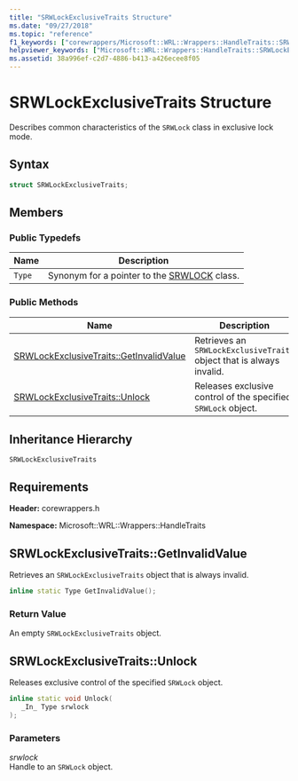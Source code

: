 ```yaml
---
title: "SRWLockExclusiveTraits Structure"
ms.date: "09/27/2018"
ms.topic: "reference"
f1_keywords: ["corewrappers/Microsoft::WRL::Wrappers::HandleTraits::SRWLockExclusiveTraits", "corewrappers/Microsoft::WRL::Wrappers::HandleTraits::SRWLockExclusiveTraits::GetInvalidValue", "corewrappers/Microsoft::WRL::Wrappers::HandleTraits::SRWLockExclusiveTraits::Unlock"]
helpviewer_keywords: ["Microsoft::WRL::Wrappers::HandleTraits::SRWLockExclusiveTraits structure", "Microsoft::WRL::Wrappers::HandleTraits::SRWLockExclusiveTraits::GetInvalidValue method", "Microsoft::WRL::Wrappers::HandleTraits::SRWLockExclusiveTraits::Unlock method"]
ms.assetid: 38a996ef-c2d7-4886-b413-a426ecee8f05
---
```

# SRWLockExclusiveTraits Structure

Describes common characteristics of the `SRWLock` class in exclusive lock mode.

## Syntax

```cpp
struct SRWLockExclusiveTraits;
```

## Members

### Public Typedefs

Name   | Description
------ | --------------------------------------------------------------------------
`Type` | Synonym for a pointer to the [SRWLOCK](srwlock-class.md) class.

### Public Methods

Name                                                        | Description
----------------------------------------------------------- | --------------------------------------------------------------------
[SRWLockExclusiveTraits::GetInvalidValue](#getinvalidvalue) | Retrieves an `SRWLockExclusiveTraits` object that is always invalid.
[SRWLockExclusiveTraits::Unlock](#unlock)                   | Releases exclusive control of the specified `SRWLock` object.

## Inheritance Hierarchy

`SRWLockExclusiveTraits`

## Requirements

**Header:** corewrappers.h

**Namespace:** Microsoft::WRL::Wrappers::HandleTraits

## <a name="getinvalidvalue"></a>SRWLockExclusiveTraits::GetInvalidValue

Retrieves an `SRWLockExclusiveTraits` object that is always invalid.

```cpp
inline static Type GetInvalidValue();
```

### Return Value

An empty `SRWLockExclusiveTraits` object.

## <a name="unlock"></a>SRWLockExclusiveTraits::Unlock

Releases exclusive control of the specified `SRWLock` object.

```cpp
inline static void Unlock(
   _In_ Type srwlock
);
```

### Parameters

*srwlock*<br/>
Handle to an `SRWLock` object.
